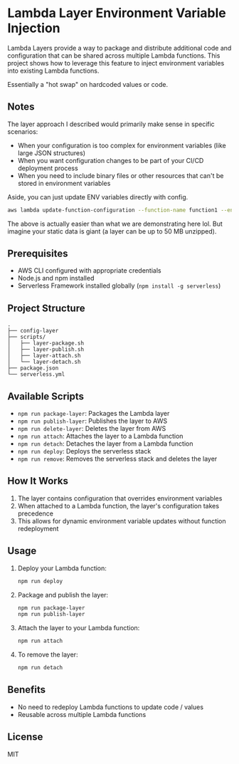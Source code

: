 # Lambda Layer Environment Variable Injection

Lambda Layers provide a way to package and distribute additional code and configuration that can be shared across multiple Lambda functions. This project shows how to leverage this feature to inject environment variables into existing Lambda functions.

Essentially a "hot swap" on hardcoded values or code.

## Notes

The layer approach I described would primarily make sense in specific scenarios:

- When your configuration is too complex for environment variables (like large JSON structures)
- When you want configuration changes to be part of your CI/CD deployment process
- When you need to include binary files or other resources that can't be stored in environment variables

Aside, you can just update ENV variables directly with config.

```bash
aws lambda update-function-configuration --function-name function1 --environment "Variables={KEY=value}"
```

The above is actually easier than what we are demonstrating here lol. But imagine your static data is giant (a layer can be up to 50 MB unzipped). 

## Prerequisites

- AWS CLI configured with appropriate credentials
- Node.js and npm installed
- Serverless Framework installed globally (`npm install -g serverless`)

## Project Structure

```
.
├── config-layer
├── scripts/
│   ├── layer-package.sh
│   ├── layer-publish.sh
│   ├── layer-attach.sh
│   └── layer-detach.sh
├── package.json
└── serverless.yml
```

## Available Scripts

- `npm run package-layer`: Packages the Lambda layer
- `npm run publish-layer`: Publishes the layer to AWS
- `npm run delete-layer`: Deletes the layer from AWS
- `npm run attach`: Attaches the layer to a Lambda function
- `npm run detach`: Detaches the layer from a Lambda function
- `npm run deploy`: Deploys the serverless stack
- `npm run remove`: Removes the serverless stack and deletes the layer

## How It Works

1. The layer contains configuration that overrides environment variables
2. When attached to a Lambda function, the layer's configuration takes precedence
3. This allows for dynamic environment variable updates without function redeployment

## Usage

1. Deploy your Lambda function:
   ```bash
   npm run deploy
   ```

2. Package and publish the layer:
   ```bash
   npm run package-layer
   npm run publish-layer
   ```

3. Attach the layer to your Lambda function:
   ```bash
   npm run attach
   ```

4. To remove the layer:
   ```bash
   npm run detach
   ```

## Benefits

- No need to redeploy Lambda functions to update code / values
- Reusable across multiple Lambda functions

## License

MIT 